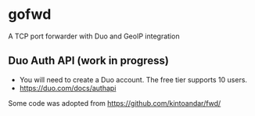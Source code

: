 # gofwd
A TCP port forwarder with Duo and GeoIP integration

## Duo Auth API (work in progress)
* You will need to create a Duo account.  The free tier supports 10 users.
* https://duo.com/docs/authapi

Some code was adopted from https://github.com/kintoandar/fwd/
